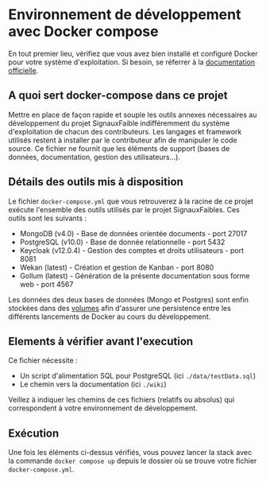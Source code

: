 # Environnement de développement avec Docker compose

En tout premier lieu, vérifiez que vous avez bien installé et configuré Docker pour votre système d'exploitation. Si besoin, se réferrer à la [documentation officielle](https://docs.docker.com/get-docker/).

## A quoi sert docker-compose dans ce projet

Mettre en place de façon rapide et souple les outils annexes nécessaires au développement du projet SignauxFaible indifféremment du système d'exploitation de chacun des contributeurs. Les langages et framework utilisés restent à installer par le contributeur afin de manipuler le code source. Ce fichier ne fournit que les éléments de support (bases de données, documentation, gestion des utilisateurs...).

## Détails des outils mis à disposition

Le fichier `docker-compose.yml` que vous retrouverez à la racine de ce projet exécute l'ensemble des outils utilisés par le projet SignauxFaibles. Ces outils sont les suivants :

- MongoDB (v4.0) - Base de données orientée documents - port 27017
- PostgreSQL (v10.0) - Base de donnée relationnelle - port 5432
- Keycloak (v12.0.4) - Gestion des comptes et droits utilisateurs - port 8081
- Wekan (latest) - Création et gestion de Kanban - port 8080
- Gollum (latest) - Génération de la présente documentation sous forme web - port 4567

Les données des deux bases de données (Mongo et Postgres) sont enfin stockées dans des [volumes](https://docs.docker.com/storage/volumes/) afin d'assurer une persistence entre les différents lancements de Docker au cours du développement.

## Elements à vérifier avant l'execution

Ce fichier nécessite :

- Un script d'alimentation SQL pour PostgreSQL (ici `./data/testData.sql`)
- Le chemin vers la documentation (ici `./wiki`)

Veillez à indiquer les chemins de ces fichiers (relatifs ou absolus) qui correspondent à votre environnement de développement.

## Exécution

Une fois les éléments ci-dessus vérifiés, vous pouvez lancer la stack avec la commande `docker compose up` depuis le dossier où se trouve votre fichier `docker-compose.yml`.
